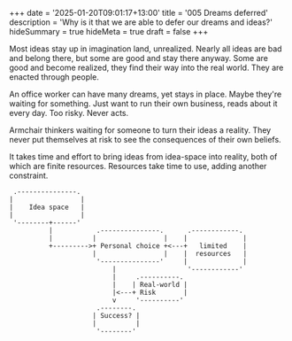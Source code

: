 +++
date = '2025-01-20T09:01:17+13:00'
title = '005 Dreams deferred'
description = 'Why is it that we are able to defer our dreams and ideas?'
hideSummary = true
hideMeta = true
draft = false
+++

Most ideas stay up in imagination land, unrealized. Nearly all ideas are bad and belong there, but some are good and stay there anyway. Some are good and become realized, they find their way into the real world. They are enacted through people.

An office worker can have many dreams, yet stays in place. Maybe they're waiting for something. Just want to run their own business, reads about it every day. Too risky. Never acts.

Armchair thinkers waiting for someone to turn their ideas a reality. They never put themselves at risk to see the consequences of their own beliefs.

It takes time and effort to bring ideas from idea-space into reality, both of which are finite resources. Resources take time to use, adding another constraint.

```goat
 .---------------.
|                 |
|    Idea space   |
|                 |
 '--------+------'
          |           .---------------.      .------------.
          |          |                 |    |              |
          +--------->+ Personal choice +<---+   limited    |
                     |                 |    |  resources   |
                      '---------------'     |              |
                          |                  '------------'
                          |     .----------.
                          |    | Real-world |
                          |<---+ Risk       |
                          v     '----------'
                      .--------.
                     | Success? |
                     |          |
                      '--------'
```
